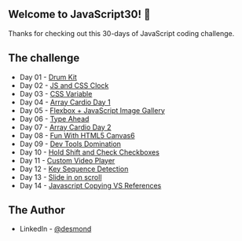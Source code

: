 ## Welcome to JavaScript30! 👋

Thanks for checking out this 30-days of JavaScript coding challenge.

## The challenge
- Day 01 - [Drum Kit](https://www.desmondfon.io)
- Day 02 - [JS and CSS Clock](https://www.desmondfon.io)
- Day 03 - [CSS Variable](https://www.desmondfon.io)
- Day 04 - [Array Cardio Day 1](https://www.desmondfon.io)
- Day 05 - [Flexbox + JavaScript Image Gallery](https://www.desmondfon.io)
- Day 06 - [Type Ahead](https://www.desmondfon.io)
- Day 07 - [Array Cardio Day 2](https://www.desmondfon.io)
- Day 08 - [Fun With HTML5 Canvas6](https://www.desmondfon.io)
- Day 09 - [Dev Tools Domination](https://www.desmondfon.io)
- Day 10 - [Hold Shift and Check Checkboxes](https://www.desmondfon.io)
- Day 11 - [Custom Video Player](https://www.desmondfon.io)
- Day 12 - [Key Sequence Detection](https://www.desmondfon.io)
- Day 13 - [Slide in on scroll](https://www.desmondfon.io)
- Day 14 - [Javascript Copying VS References](https://www.desmondfon.io)

## The Author
- LinkedIn - [@desmond](https://www.linkedin.com/in/desmond-fon-88aa88253)
